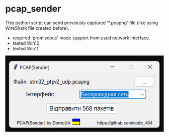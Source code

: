 # pcap_sender
This python script can send previously captured '*.pcapng' file (like using WireShark file created before).

- required 'promiscous' mode support from used network interface.
- tested  Win10 <Passed> 
- tested  Win11 <Passed>

<img src="/img/screen1.jpg" alt="Screen1" title="">
